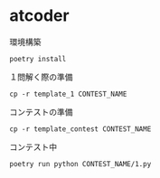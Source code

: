 # atcoder
環境構築
```
poetry install
```

１問解く際の準備
```
cp -r template_1 CONTEST_NAME
```

コンテストの準備
```
cp -r template_contest CONTEST_NAME
```

コンテスト中
```
poetry run python CONTEST_NAME/1.py
```

